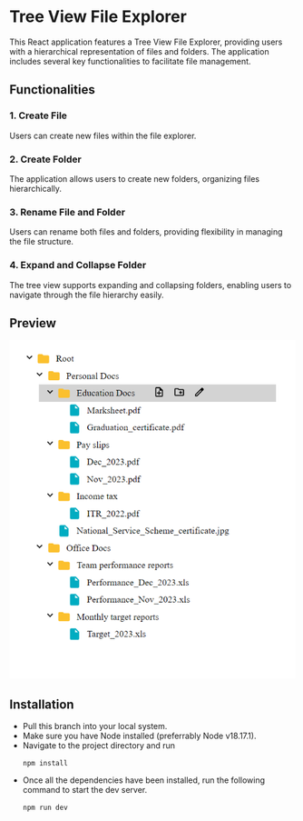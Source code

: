 # Tree View File Explorer
This React application features a Tree View File Explorer, providing users with a hierarchical representation of files and folders. The application includes several key functionalities to facilitate file management.

## Functionalities

### 1. Create File
Users can create new files within the file explorer.
### 2. Create Folder
The application allows users to create new folders, organizing files hierarchically.
### 3. Rename File and Folder
Users can rename both files and folders, providing flexibility in managing the file structure.
### 4. Expand and Collapse Folder
The tree view supports expanding and collapsing folders, enabling users to navigate through the file hierarchy easily.

## Preview

![App Preview](./preview.png)

## Installation

- Pull this branch into your local system.
- Make sure you have Node installed (preferrably Node v18.17.1).
- Navigate to the project directory and run 
  ```
  npm install
  ```
- Once all the dependencies have been installed, run the following command to start the dev server.
  ```
  npm run dev
  ```